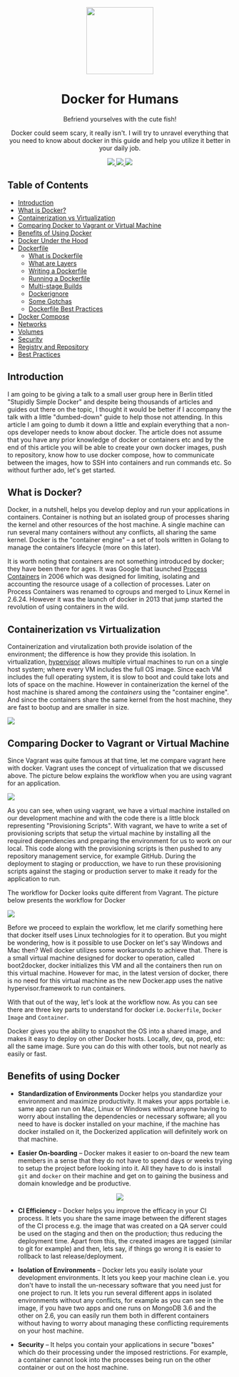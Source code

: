 <p align="center">
  <img src="./images/docker-logo.png" height="150" align="center" />
  <h1 align="center">Docker for Humans</h1>
  <p align="center">Befriend yourselves with the cute fish!</p>
  <p align="center">Docker could seem scary, it really isn't. I will try to unravel everything that you need to know about docker in this guide and help you utilize it better in your daily job.</p>
  <p align="center">
  	<a href="https://creativecommons.org/licenses/by/4.0/">
  		<img src="https://img.shields.io/badge/License-CC%20BY%204.0-lightgrey.svg" />
  	</a>
  	<a href="http://makeapullrequest.com">
  		<img src="https://img.shields.io/badge/contributions-welcome-green.svg" />
  	</a>
  	<a href="http://twitter.com/kamranahmedse">
  		<img src="https://img.shields.io/badge/author-kamranahmedse-blue.svg" />
  	</a>
  </p>
</p>

## Table of Contents
* [Introduction](#introduction)
* [What is Docker?](#what-is-docker)
* [Containerization vs Virtualization](#containerization-vs-virtualization)
* [Comparing Docker to Vagrant or Virtual Machine](#comparing-docker-to-vagrant-or-virtual-machine)
* [Benefits of Using Docker](#benefits-of-using-docker)
* [Docker Under the Hood](#docker-under-the-hood)
* [Dockerfile](#dockerfile)
	- [What is Dockerfile](#what-is-dockerfile)
	- [What are Layers](#what-are-layers)
	- [Writing a Dockerfile](#writing-a-dockerfile)
	- [Running a Dockerfile](#running-a-dockerfile)
	- [Multi-stage Builds](#multi-stage-builds)
	- [Dockerignore](#dockerignore)
	- [Some Gotchas](#some-gotchas)
	- [Dockerfile Best Practices](#dockerfile-best-practices)
* [Docker Compose](#docker-compose)
* [Networks](#networks)
* [Volumes](#volumes)
* [Security](#security)
* [Registry and Repository](#registry-and-repository)
* [Best Practices](#best-practices)

## Introduction

I am going to be giving a talk to a small user group here in Berlin titled "Stupidly Simple Docker" and despite being thousands of articles and guides out there on the topic, I thought it would be better if I accompany the talk with a little "dumbed-down" guide to help those not attending. In this article I am going to dumb it down a little and explain everything that a non-ops developer needs to know about docker. The article does not assume that you have any prior knowledge of docker or containers etc and by the end of this article you will be able to create your own docker images, push to repository, know how to use docker compose, how to communicate between the images, how to SSH into containers and run commands etc. So without further ado, let's get started.

## What is Docker?

Docker, in a nutshell, helps you develop deploy and run your applications in containers. Container is nothing but an isolated group of processes sharing the kernel and other resources of the host machine. A single machine can run several many containers without any conflicts, all sharing the same kernel. Docker is the "container engine" – a set of tools written in Golang to manage the containers lifecycle (more on this later).

It is worth noting that containers are not something introduced by docker; they have been there for ages. It was Google that launched [Process Containers](https://en.wikipedia.org/wiki/Cgroups) in 2006 which was designed for limiting, isolating and accounting the resource usage of a collection of processes. Later on Process Containers was renamed to cgroups and merged to Linux Kernel in 2.6.24. However it was the launch of docker in 2013 that jump started the revolution of using containers in the wild.

## Containerization vs Virtualization

Containerization and virutalization both provide isolation of the environment; the difference is how they provide this isolation. In virtualization, [hypervisor](https://en.wikipedia.org/wiki/Hypervisor) allows multiple virtual machines to run on a single host system; where every VM includes the full OS image. Since each VM includes the full operating system, it is slow to boot and could take lots and lots of space on the machine. However in containerization the kernel of the host machine is shared among the *containers* using the "container engine". And since the containers share the same kernel from the host machine, they are fast to bootup and are smaller in size.

![](./images/containers-vs-virtualization.png)

## Comparing Docker to Vagrant or Virtual Machine

Since Vagrant was quite famous at that time, let me compare vagrant here with docker. Vagrant uses the concept of virtualization that we discussed above. The picture below explains the workflow when you are using vagrant for an application.

![](./images/vagrant.png)

As you can see, when using vagrant, we have a virtual machine installed on our development machine and with the code there is a little block representing "Provisioning Scripts". With vagrant, we have to write a set of provisioning scripts that setup the virtual machine by installing all the required dependencies and preparing the environment for us to work on our local. This code along with the provisioning scripts is then pushed to any repository management service, for example GitHub. During the deployment to staging or producction, we have to run these provisioning scripts against the staging or production server to make it ready for the application to run.

The workflow for Docker looks quite different from Vagrant. The picture below presents the workflow for Docker

![](./images/docker.png)

Before we proceed to explain the workflow, let me clarify something here that docker itself uses Linux technologies for it to operation. But you might be wondering, how is it possible to use Docker on let's say Windows and Mac then? Well docker utilizes some workarounds to achieve that. There is a small virtual machine designed for docker to operation, called boot2docker, docker initializes this VM and all the containers then run on this virtual machine. However for mac, in the latest version of docker, there is no need for this virtual machine as the new Docker.app uses the native hypervisor.framework to run containers.

With that out of the way, let's look at the workflow now. As you can see there are three key parts to understand for docker i.e. `Dockerfile`, `Docker Image` and `Container`.

Docker gives you the ability to snapshot the OS into a shared image, and makes it easy to deploy on other Docker hosts. Locally, dev, qa, prod, etc: all the same image. Sure you can do this with other tools, but not nearly as easily or fast.

## Benefits of using Docker

* **Standardization of Environments** Docker helps you standardize your environment and maximize productivity. It makes your apps portable i.e. same app can run on Mac, Linux or Windows without anyone having to worry about installing the dependencies or necessary software; all you need to have is docker installed on your machine, if the machine has docker installed on it, the Dockerized application will definitely work on that machine.

* **Easier On-boarding** – Docker makes it easier to on-board the new team members in a sense that they do not have to spend days or weeks trying to setup the project before looking into it. All they have to do is install `git` and `docker` on their machine and get on to gaining the business and domain knowledge and be productive.

<p align="center">
    <img src="./images/benefits.png" />
</p>

* **CI Efficiency** – Docker helps you improve the efficacy in your CI process. It lets you share the same image between the different stages of the CI process e.g. the image that was created on a QA server could be used on the staging and then on the production; thus reducing the deployment time. Apart from this, the created images are tagged (similar to git for example) and then, lets say, if things go wrong it is easier to rollback to last release/deployment.

* **Isolation of Environments** – Docker lets you easily isolate your development environments. It lets you keep your machine clean i.e. you don't have to install the un-necessary software that you need just for one project to run. It lets you run several different apps in isolated environments without any conflicts, for example as you can see in the image, if you have two apps and one runs on MongoDB 3.6 and the other on 2.6, you can easily run them both in different containers without having to worry about managing these conflicting requirements on your host machine.

* **Security** – It helps you contain your applications in secure "boxes" which do their processing under the imposed restrictions. For example, a container cannot look into the processes being run on the other container or out on the host machine.